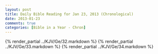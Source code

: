 ```yaml
---
layout: post
title: Daily Bible Reading for Jan 23, 2013 (Chronological)
date: 2013-01-23
comments: true
categories: [Bible in a Year - Chron]
---
```

{% render_partial ../KJV/Ge/32.markdown %}
{% render_partial ../KJV/Ge/33.markdown %}
{% render_partial ../KJV/Ge/34.markdown %}

